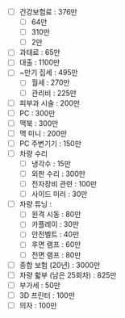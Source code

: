 - [ ] 건강보험료 : 376만
	- [ ] 64만
	- [ ] 310만
	- [ ] 2만
- [ ] 과태료 : 65만
- [ ] 대출 : 1100만
- [ ] ~만기 집세 : 495만
	- [ ] 월세 : 270만
	- [ ] 관리비 : 225만
- [ ] 피부과 시술 : 200만
- [ ] PC : 300만
- [ ] 맥북 : 300만
- [ ] 맥 미니 : 200만
- [ ] PC 주변기기 : 150만
- [ ] 차량 수리
	- [ ] 냉각수 : 15만
	- [ ] 외판 수리 : 300만
	- [ ] 전자장비 관련 : 100만
	- [ ] 사이드 미러 : 30만
- [ ] 차량 튜닝 : 
	- [ ] 원격 시동 : 80만
	- [ ] 카플레이 : 30만
	- [ ] 안전벨트 : 40만
	- [ ] 후면 램프 : 60만
	- [ ] 전면 램프 : 80만
- [ ] 종합 보험 (20년) : 3000만
- [ ] 차량 핣부 (남은 25회차) : 825만
- [ ] 부가세 : 50만
- [ ] 3D 프린터 : 100만
- [ ] 의자 : 100만